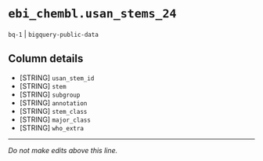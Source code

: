 # `ebi_chembl.usan_stems_24`
`bq-1` | `bigquery-public-data`

## Column details
* [STRING]    `usan_stem_id`
* [STRING]    `stem`
* [STRING]    `subgroup`
* [STRING]    `annotation`
* [STRING]    `stem_class`
* [STRING]    `major_class`
* [STRING]    `who_extra`

-------------------------------------------------------------------------------
*Do not make edits above this line.*

